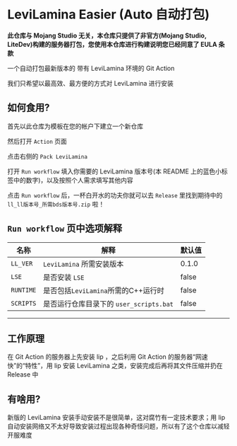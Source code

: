 # LeviLamina Easier (Auto 自动打包)

**此仓库与 Mojang Studio 无关，本仓库只提供了非官方(Mojang Studio, LiteDev)构建的服务器打包，您使用本仓库进行构建说明您已经同意了 EULA 条款**

一个自动打包最新版本的 带有 LeviLamina 环境的 Git Action

我们只希望以最高效、最方便的方式对 LeviLamina 进行安装

## 如何食用?

首先以此仓库为模板在您的帐户下建立一个新仓库

然后打开 `Action` 页面

点击右侧的 `Pack LeviLamina`

打开 `Run workflow` 填入你需要的 LeviLamina 版本号(本 README 上的蓝色小标签中的数字)，以及按照个人需求填写其他内容

点击 `Run workflow` 后，一杯白开水的功夫你就可以去 `Release` 里找到期待中的 `ll_ll版本号_所需bds版本号.zip` 啦！

## `Run workflow` 页中选项解释

| 名称          | 解释                      | 默认值        |
| ------------- | ------------------------- | ------------- |
| `LL_VER`      | `LeviLamina` 所需安装版本 | 0.1.0         |
| `LSE`         | 是否安装 `LSE`            | false         |
| `RUNTIME`     | 是否包括`LeviLamina`所需的C++运行时| false|
| `SCRIPTS`     | 是否运行仓库目录下的 `user_scripts.bat`|false|

-----

## 工作原理

在 Git Action 的服务器上先安装 lip ，之后利用 Git Action 的服务器“网速快”的“特性”，用 lip 安装 LeviLamina 之类，安装完成后再将其文件压缩并扔在 Release 中

## 有啥用?

新版的 LeviLamina 安装手动安装不是很简单，这对腐竹有一定技术要求；用 lip 自动安装网络又不太好导致安装过程出现各种奇怪问题，所以有了这个仓库以减轻开服难度

